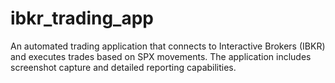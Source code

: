 # ibkr_trading_app
An automated trading application that connects to Interactive Brokers (IBKR) and executes trades based on SPX movements. The application includes screenshot capture and detailed reporting capabilities.
